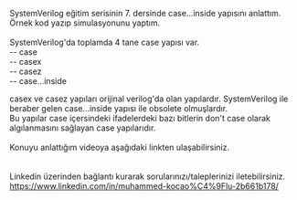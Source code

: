 SystemVerilog eğitim serisinin 7. dersinde case...inside yapısını anlattım. Örnek kod yazıp simulasyonunu yaptım. <br/>
<br/>
SystemVerilog'da toplamda 4 tane case yapısı var. <br/>
 -- case <br/>
 -- casex<br/>
 -- casez <br/>
 -- case...inside <br/>

casex ve casez yapıları orijinal verilog'da olan yapılardır. SystemVerilog ile beraber gelen case...inside yapısı ile obsolete olmuşlardır. <br/>
Bu yapılar case içersindeki ifadelerdeki bazı bitlerin don't case olarak algılanmasını sağlayan case yapılarıdır. <br/>
 <br/>
Konuyu anlattığım videoya aşağıdaki linkten ulaşabilirsiniz. <br/>
  <br/> 
 <br/>
Linkedin üzerinden bağlantı kurarak sorularınızı/taleplerinizi iletebilirsiniz. <br/>
https://www.linkedin.com/in/muhammed-kocao%C4%9Flu-2b661b178/ <br/>
